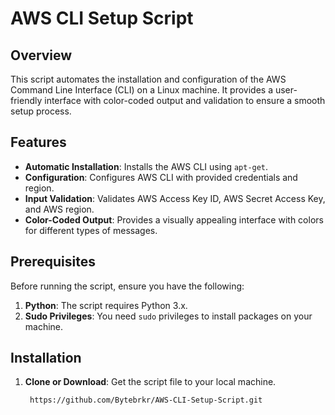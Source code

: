 # AWS CLI Setup Script

## Overview

This script automates the installation and configuration of the AWS Command Line Interface (CLI) on a Linux machine. It provides a user-friendly interface with color-coded output and validation to ensure a smooth setup process.

## Features

- **Automatic Installation**: Installs the AWS CLI using `apt-get`.
- **Configuration**: Configures AWS CLI with provided credentials and region.
- **Input Validation**: Validates AWS Access Key ID, AWS Secret Access Key, and AWS region.
- **Color-Coded Output**: Provides a visually appealing interface with colors for different types of messages.

## Prerequisites

Before running the script, ensure you have the following:

1. **Python**: The script requires Python 3.x.
2. **Sudo Privileges**: You need `sudo` privileges to install packages on your machine.

## Installation

1. **Clone or Download**: Get the script file to your local machine.

   ```bash
    https://github.com/Bytebrkr/AWS-CLI-Setup-Script.git

